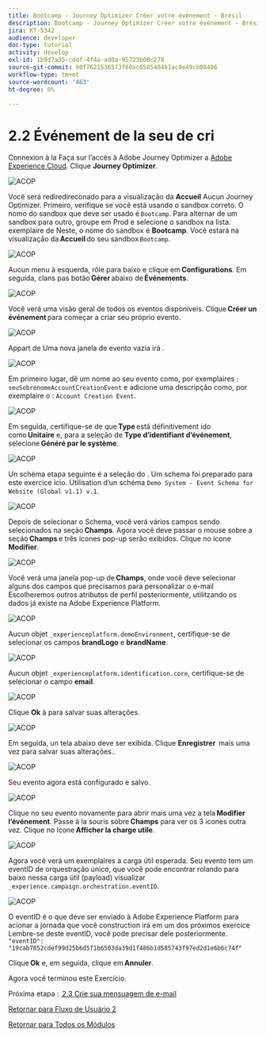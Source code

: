 ```yaml
---
title: Bootcamp - Journey Optimizer Créer votre événement - Brésil
description: Bootcamp - Journey Optimizer Créer votre événement - Brésil
jira: KT-5342
audience: developer
doc-type: tutorial
activity: develop
exl-id: 1b9d7a35-cddf-4f4a-ad0a-95723b00c278
source-git-commit: 90f7621536573f60ac6585404b1ac0e49cb08496
workflow-type: tm+mt
source-wordcount: '463'
ht-degree: 0%

---
```


# 2.2 Événement de la seu de cri

Connexion à la Faça sur l’accès à Adobe Journey Optimizer a [Adobe Experience Cloud](https://experience.adobe.com). Clique **Journey Optimizer**.

![ACOP](./images/acophome.png)

Você será rediredireconado para a visualização da **Accueil** Aucun Journey Optimizer. Primeiro, verifique se você está usando o sandbox correto. O nomo do sandbox que deve ser usado é `Bootcamp`. Para alternar de um sandbox para outro, groupe em Prod e selecione o sandbox na lista. exemplaire de Neste, o nome do sandbox é **Bootcamp**. Você estará na visualização da **Accueil** do seu sandbox `Bootcamp`.

![ACOP](./images/acoptriglp.png)

Aucun menu à esquerda, rôle para baixo e clique em **Configurations**. Em seguida, clans pas botão **Gérer** abaixo de **Événements**.

![ACOP](./images/acopmenu.png)

Você verá uma visão geral de todos os eventos disponíveis. Clique **Créer un événement** para começar a criar seu próprio evento.

![ACOP](./images/emptyevent.png)

Appart de Uma nova janela de evento vazia irá .

![ACOP](./images/emptyevent1.png)

Em primeiro lugar, dê um nome ao seu evento como, por exemplaires : `seuSobrenomeAccountCreationEvent` e adicione uma descripção como, por exemplaire o : `Account Creation Event`.

![ACOP](./images/eventdescription.png)

Em seguida, certifique-se de que **Type** está définitivement ido como **Unitaire** e, para a seleção de **Type d’identifiant d’événement**, selecione **Généré par le système**.

![ACOP](./images/eventidtype.png)

Un schéma etapa seguinte é a seleção do . Um schema foi preparado para este exercice ício. Utilisation d’un schéma `Demo System - Event Schema for Website (Global v1.1) v.1`.

![ACOP](./images/eventschema.png)

Depois de selecionar o Schema, você verá vários campos sendo selecionados na seção **Champs**. Agora você deve passar o mouse sobre a seção **Champs** e três ícones pop-up serão exibidos. Clique no ícone **Modifier**.

![ACOP](./images/eventpayload.png)

Você verá uma janela pop-up de **Champs**, onde você deve selecionar alguns dos campos que precisamos para personalizar o e-mail Escolheremos outros atributos de perfil posteriormente, utilitzando os dados já existe na Adobe Experience Platform.

![ACOP](./images/eventfields.png)

Aucun objet `_experienceplatform.demoEnvironment`, certifique-se de selecionar os campos **brandLogo** e **brandName**.

![ACOP](./images/eventpayloadbr.png)

Aucun objet `_experienceplatform.identification.core`, certifique-se de selecionar o campo **email**.

![ACOP](./images/eventpayloadbrid.png)

Clique **Ok** à para salvar suas alterações.

![ACOP](./images/saveok.png)

Em seguida, un tela abaixo deve ser exibida. Clique **Enregistrer**  mais uma vez para salvar suas alterações..

![ACOP](./images/eventsave.png)

Seu evento agora está configurado e salvo.

![ACOP](./images/eventdone.png)

Clique no seu evento novamente para abrir mais uma vez a tela **Modifier l’événement**. Passe à la souris sobre **Champs** para ver os 3 ícones outra vez. Clique no ícone **Afficher la charge utile**.

![ACOP](./images/viewevent.png)

Agora você verá um exemplaires a carga útil esperada.
Seu evento tem um eventID de orquestração único, que você pode encontrar rolando para baixo nessa carga útil (payload) visualizar `_experience.campaign.orchestration.eventID`.

![ACOP](./images/payloadeventID.png)

O eventID é o que deve ser enviado à Adobe Experience Platform para acionar a jornada que você construction irá em um dos próximos exercice Lembre-se deste eventID, você pode precisar dele posteriormente.
`"eventID": "19cab7852cdef99d25b6d5f1b6503da39d1f486b1d585743f97ed2d1e6b6c74f"`

Clique **Ok** e, em seguida, clique em **Annuler**.

Agora você terminou este Exercício.

Próxima etapa : [ 2.3 Crie sua mensuagem de e-mail](./ex3.md)

[Retornar para Fluxo de Usuário 2](./uc2.md)

[Retornar para Todos os Módulos](../../overview.md)
